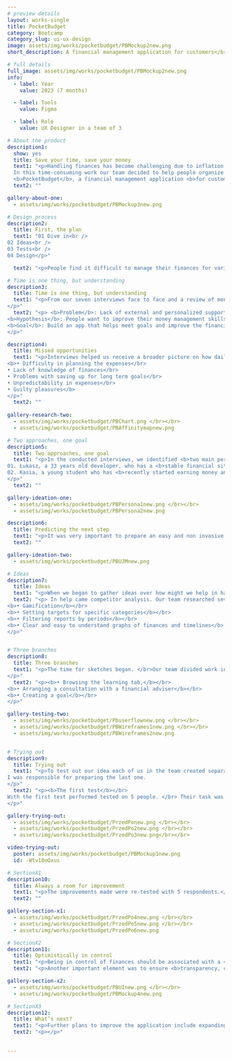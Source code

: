 ```yaml
---
# preview details
layout: works-single
title: PocketBudget
category: Bootcamp
category_slug: ui-ux-design
image: assets/img/works/pocketbudget/PBMockup2new.png
short_description: A financial management application for customers</br> who have difficulty controlling their budget and want to improve it.

# full details
full_image: assets/img/works/pocketbudget/PBMockup2new.png
info:
  - label: Year
    value: 2023 (7 months)

  - label: Tools
    value: Figma

  - label: Role
    value: UX Designer in a team of 3

# About the product
description1:
  show: yes
  title: Save your time, save your money
  text1: "<p>Handling finances has become challenging due to inflation. </br>
  In this time-consuming work our team decided to help people organize their budget better. </br></br>
  <b>PocketBudget</b>, a financial management application <b>for customers who have difficulty controlling their budget and want to improve it.</b> </p>"
  text2: ""

gallery-about-one:
  - assets/img/works/pocketbudget/PBMockup3new.png

# Design process
description2:
  title: First, the plan
  text1: "01 Dive in<br />
02 Ideas<br />
03 Tests<br />
04 Design</p>"

  text2: "<p>People find it difficult to manage their finances for various reasons. </br> Many of them arise from the fact that it’s a time-consuming process and pretty monotonous. </br> Not everyone wants to sit down quietly every month and write down all expenses and incomes in an Excel sheet table. </br></p>"

# Time is one thing, but understanding
description3:
  title: Time is one thing, but understanding
  text1: "<p>From our seven interviews face to face and a review of money saving and tracking applications,</br> we concluded that people don’t know where to get knowledge from when it comes to better understanding of their finances.</br> The applications we analyzed didn’t offer user support, nor did they provide education on this topic. </br></br>This led us to form the basis of our hypothesis.
</p>"
  text2: "<p> <b>Problem</b>: Lack of external and personalized support from financial applications.</br></br>
<b>Hypothesis</b>: People want to improve their money management skills and understand money management better.</br></br>
<b>Goal</b>: Build an app that helps meet goals and improve the financial management process while educating the user.
</p>"

description4:
  title: Missed opportunities
  text1: "<p>Interviews helped us receive a broader picture on how daily management of finances looks like.</br> Our main goal was to understand what problems were encountered, </br> what influenced the daily choices and what would help us all be more content with our budget.</br></br> The response was strikingly similar from a person to a person interviewed. </br> Results of the interviews showed that main cause of dissatisfaction were:</br></br>
<b>• Difficulty in planning the expenses</br>
• Lack of knowledge of finances</br>
• Problems with saving up for long term goals</br>
• Unpredictability in expenses</br>
• Guilty pleasures</b>
</p>"
  text2: ""
  
gallery-research-two:
  - assets/img/works/pocketbudget/PBChart.png </br></br>
  - assets/img/works/pocketbudget/PBAffinitymapnew.png

# Two approaches, one goal
description5:
  title: Two approaches, one goal
  text1: "<p>In the conducted interviews, we identified <b>two main personas</b>.</br></br>
01. Łukasz, a 33 years old developer, who has a <b>stable financial situation</b> and is interested in <b>optimizing their budget management.</b></br></br>
02. Kasia, a young student who has <b>recently started earning money and has little financial awareness or discipline</b>. However, is willing to save money regularly.
</p>"
  text2: ""

gallery-ideation-one:
  - assets/img/works/pocketbudget/PBPersona1new.png </br></br>
  - assets/img/works/pocketbudget/PBPersona2new.png

description6:
  title: Predicting the next step
  text1: "<p>It was very important to prepare an easy and non invasive way to encourage our personas</br> to try the new solution for balancing their finances.</br></br> In a User Journey Map our team envisaged a path of app download, setup, use and loyalty.</br> We tried to find the points at which something could go wrong and find optimal solutions such as minimising user control and being able to individualize information in terms of user preferences. In order to trust an application more,</br> our team minimazed required input on personal informations.</p>"
  text2: ""

gallery-ideation-two:
  - assets/img/works/pocketbudget/PBUJMnew.png

# Ideas
description7:
  title: Ideas
  text1: "<p>When we began to gather ideas over how might we help in having more control over finances</br> we found many new, interesting ideas that would not only create solutions for the analytics of incomes and expenses in the application</br> but also develop the educational and supportive side of it. </p>"
  text2: "<p> In help came competitor analysis. Our team researched seven applications whose <b>main function was to control and analyze expenses</b>.</br> We identified few the most important and useful ideas, which help staying on track in an engaging way, such as: </br></br>
<b>• Gamification</b></br>
<b>• Setting targets for specific categories</b></br>
<b>• Filtering reports by periods</b></br>
<b>• Clear and easy to understand graphs of finances and timelines</b>
</p>"


# Three branches
description8:
  title: Three branches
  text1: "<p>The time for sketches began. </br>Our team divided work into three key branches of solutions.</br> With that we created the main user flow, including registration, configuration and entry of basic parameters</br> and most importantly, three main paths <b>as means to provide a broad horizon for the user in strengthening his knowledge and control over finances</b>:
</p>"
  text2: "<p><b>• Browsing the learning tab,</b></br>
<b>• Arranging a consultation with a financial adviser</b></br>
<b>• Creating a goal</b></br>
</p>"

gallery-testing-two:
  - assets/img/works/pocketbudget/Pbuserflownew.png </br></br>
  - assets/img/works/pocketbudget/PBWireframes1new.png </br></br>
  - assets/img/works/pocketbudget/PBWireframes2new.png


# Trying out
description9:
  title: Trying out
  text1: "<p>To test out our idea each of us in the team created separate wireframes for the three main functionalities:</br> browsing <b>through education tab, making an appointment with financial consultant and creating a goal.</b></br></br>
I was responsible for preparing the last one.
</p>"
  text2: "<p><b>The first test</b></br>
With the first test performed tested on 5 people. </br> Their task was to:</br></br> <b>1. Make an appointment with a financial consultant</br> 2. Browse the knowledge tab and take a quiz</br> 3. Create a saving up goal.</b></br> During the test many issues emerged that were not clear to the users, they gave us many ideas and solutions.</p>br> Many of these were duplicated and gave us ideas for improvements.
</p>"

gallery-trying-out:
  - assets/img/works/pocketbudget/PrzedPonew.png </br></br>
  - assets/img/works/pocketbudget/PrzedPo2new.png </br></br>
  - assets/img/works/pocketbudget/PrzedPo3new.png</br></br>

video-trying-out:
  poster: assets/img/works/pocketbudget/PBMockup1new.png
  id: -Wtv10oQxus

# SectionX1
description10:
  title: Always a room for improvement
  text1: "<p>The improvements made were re-tested with 5 respondents.</br> After the second round of testing, we prepared a short list of suggested changes,</br> including the addition of personalised advice and the creation of a new slider when creating a saving target and setting its time.</p>"
  text2: ""

gallery-section-x1:
  - assets/img/works/pocketbudget/PrzedPo4new.png </br></br>
  - assets/img/works/pocketbudget/PrzedPo5new.png </br></br>
  - assets/img/works/pocketbudget/PrzedPo6new.png

# SectionX2
description11:
  title: Optimistically in control 
  text1: "<p>Being in control of finances should be associated with a <b>strong but optimistic</b> approach.</br> We wanted PocketBudget to create a sense of both independence and trust, help.</p>"
  text2: "<p>Another important element was to ensure <b>transparency, cleanliness and a modernist look</b> for easy day-to-day financial management.</p>"

gallery-section-x2:
  - assets/img/works/pocketbudget/PBUInew.png </br></br>
  - assets/img/works/pocketbudget/PBMockup4new.png

# SectionX3
description12:
  title: What’s next?
  text1: "<p>Further plans to improve the application include expanding the package of long-term plans to include family members or friends, further developing the avatar function using AI and enriching the tab with educational content.</p>"
  text2: "<p></p>"

    
---
```

